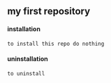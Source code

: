 ## my first repository
#### installation
    to install this repo do nothing
#### uninstallation
    to uninstall
